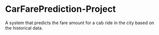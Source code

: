 # CarFarePrediction-Project
A system that predicts the fare amount for a cab ride in the city based on the historical data.
